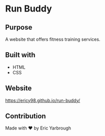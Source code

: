 # Run Buddy

## Purpose
A website that offers fitness training services.

## Built with 
* HTML
* CSS

## Website
https://ericy98.github.io/run-buddy/

## Contribution
Made with ❤️ by Eric Yarbrough

